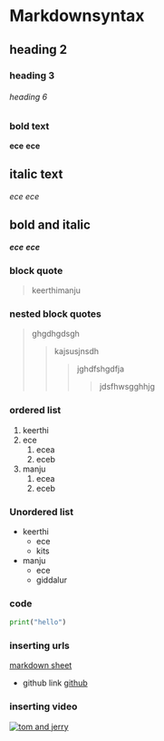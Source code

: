 # Markdownsyntax
## heading 2
### heading 3
###### heading 6
### bold text
**ece**
__ece__
## italic text
*ece*
_ece_
## bold and italic
**_ece_**
__*ece*__
### block quote
> keerthimanju
### nested block quotes
> ghgdhgdsgh
>> kajsusjnsdh
>>> jghdfshgdfja
>>>> jdsfhwsgghhjg
### ordered list
1. keerthi
2. ece 
    1. ecea
    2. eceb
3. manju
    1. ecea
    2. eceb
### Unordered list
- keerthi 
    * ece
    * kits
- manju
    + ece
    + giddalur
### code
```python
print("hello")
```
### inserting urls
[markdown sheet](https://www.markdownguide.org/cheat-sheet/)
- github link
[github](https://git-scm.com/)
### inserting video
[![tom and jerry](https://www.youtube.com/vi/X7R-q9rsrtu/0.jpg)](https://www.youtube.com/watch?v=X7R-q9rsrtu)
